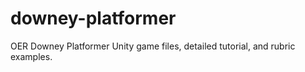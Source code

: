 # downey-platformer
OER Downey Platformer Unity game files, detailed tutorial, and rubric examples.
